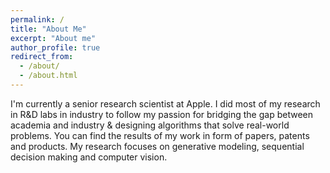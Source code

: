 ```yaml
---
permalink: /
title: "About Me"
excerpt: "About me"
author_profile: true
redirect_from: 
  - /about/
  - /about.html
---
```


I'm currently a senior research scientist at Apple. I did most of my research in R&D labs in industry to follow my passion for bridging the gap between academia and industry & designing algorithms that solve real-world problems. You can find the results of my work in form of papers, patents and products. My research focuses on generative modeling, sequential decision making and computer vision. 
